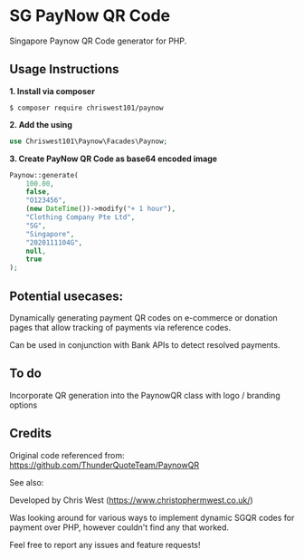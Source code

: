 # SG PayNow QR Code

Singapore Paynow QR Code generator for PHP.


## Usage Instructions

**1. Install via composer**
```
$ composer require chriswest101/paynow
```

**2. Add the using**
```php
use Chriswest101\Paynow\Facades\Paynow;
```

**3. Create PayNow QR Code as base64 encoded image**
```php
Paynow::generate(
    100.00,
    false,
    "O123456",
    (new DateTime())->modify("+ 1 hour"),
    "Clothing Company Pte Ltd",
    "SG",
    "Singapore",
    "2020111104G",
    null,
    true
);
```


## Potential usecases:

Dynamically generating payment QR codes on e-commerce or donation pages that allow tracking of payments via reference codes.

Can be used in conjunction with Bank APIs to detect resolved payments.



## To do

Incorporate QR generation into the PaynowQR class with logo / branding options



## Credits

Original code referenced from:
https://github.com/ThunderQuoteTeam/PaynowQR

See also:

Developed by Chris West (https://www.christophermwest.co.uk/)

Was looking around for various ways to implement dynamic SGQR codes for payment over PHP, however couldn't find any that worked.

Feel free to report any issues and feature requests!
